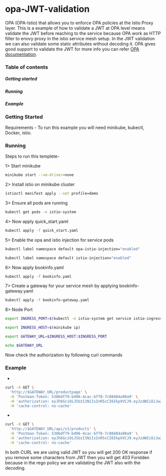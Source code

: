 # opa-JWT-validation
OPA (OPA-Istio) that allows you to enforce OPA policies at the Istio Proxy layer. This is a example of how to validate a JWT at OPA level means validate the JWT before reaching to the service because OPA work as HTTP filter to enovy proxy in the istio service mesh setup. In the JWT validation we can also validate some static attributes without decoding it. OPA gives good support to validate the JWT for more info you can refer [OPA documentation](https://openpolicyagent.org/docs/latest/). 

### Table of contents
##### Getting started
##### Running
##### Example

### Getting Started
Requirements - To run this example you will need minikube, kubectl, Docker, istio.


### Running
Steps to run this templete-

1> Start minikube
```sh
minikube start --vm-driver=none
```
2> Install istio on minikube cluster
```sh
istioctl manifest apply --set profile=demo
```
3> Ensure all pods are running
```sh
kubectl get pods -n istio-system
```
4> Now apply quick_start.yaml
```sh
kubectl apply -f quick_start.yaml
```
5> Enable the opa and istio injection for service pods
```sh
kubectl label namespace default opa-istio-injection="enabled"

kubectl label namespace default istio-injection="enabled"
```
6> Now apply bookinfo.yaml
```sh
kubectl apply -f bookinfo.yaml
```
7> Create a gateway for your service mesh by applying bookinfo-gateway.yaml
```sh
kubectl apply -f bookinfo-gateway.yaml
```
8> Node Port
```sh
export INGRESS_PORT=$(kubectl -n istio-system get service istio-ingressgateway -o jsonpath='{.spec.ports[?(@.name=="http2")].nodePort}')

export INGRESS_HOST=$(minikube ip)

export GATEWAY_URL=$INGRESS_HOST:$INGRESS_PORT 

echo $GATEWAY_URL
```
Now check the authorization by following curl commands

### Example
- 
```sh
curl -X GET \
  'http://$GATEWAY_URL/productpage' \
  -H 'Postman-Token: 530bdf79-b496-4cac-bff8-7c08484a90a9' \
  -H 'authorization: eyJhbGciOiJSUzI1NiIsInR5cCI6IkpXVCJ9.eyJzdWIiOiJwZXRlciIsImF1ZCI6IiouZWNvbW0uY29tIiwibmJmIjoxNTczMTA5MDA3LCJ1c2VyX25hbWUiOiJwZXRlciIsInNjb3BlIjpbImZvbyJdLCJpc3MiOiJzdHMuZWNvbW0uY29tIiwiZXhwIjoxNTczMTE1MDA3LCJpYXQiOjE1NzMxMDkwMDcsImF1dGhvcml0aWVzIjpbIlJPTEVfVVNFUiJdLCJqdGkiOiIwNjJjNTliYy05MGE2LTQ5MjMtYjY3OS1kZTdhYWVjYzIwMGIiLCJjbGllbnRfaWQiOiJhcHBsaWNhdGlvbmlkIn0.pp6aCSx5fcZQXBgOHHGFZS8lkJtAS2F-Hm2pKc37yj3IbpMBenB_XCUepLn9B5HiF_AOM0CGxor5x4YmBo6EWkYMNing7i-NDVDMmzCSBTBV2YkH5xkqAseGMeNl46LHJybiamN4L_q3xx6XQYsuvV3YvV5YLjnp5wfwM2UPv1xRYIm4u3u2_3Z7oHJ7f6oWGfls_sPdYnjYCirb5Geog6Po-X-RJFr1gXVke1N2RnG9B5d2nt_DLKx5vVHDJTkbxrM2qlsQcu6yqqzlEVTvQgXyz4-HtnwckN3fL0N6b3mZEqggnJSZpS_b-tPS20ZBnvqsWVy5UR4JjwCF-L5lWA' \
  -H 'cache-control: no-cache'
```
- 
```sh
curl -X GET \
  'http://$GATEWAY_URL/api/v1/products' \
  -H 'Postman-Token: 530bdf79-b496-4cac-bff8-7c08484a90a9' \
  -H 'authorization: eyJhbGciOiJSUzI1NiIsInR5cCI6IkpXVCJ9.eyJzdWIiOiJwZXRlciIsImF1ZCI6IiouZWNvbW0uY29tIiwibmJmIjoxNTczMTA5MDA3LCJ1c2VyX25hbWUiOiJwZXRlciIsInNjb3BlIjpbImZvbyJdLCJpc3MiOiJzdHMuZWNvbW0uY29tIiwiZXhwIjoxNTczMTE1MDA3LCJpYXQiOjE1NzMxMDkwMDcsImF1dGhvcml0aWVzIjpbIlJPTEVfVVNFUiJdLCJqdGkiOiIwNjJjNTliYy05MGE2LTQ5MjMtYjY3OS1kZTdhYWVjYzIwMGIiLCJjbGllbnRfaWQiOiJhcHBsaWNhdGlvbmlkIn0.pp6aCSx5fcZQXBgOHHGFZS8lkJtAS2F-Hm2pKc37yj3IbpMBenB_XCUepLn9B5HiF_AOM0CGxor5x4YmBo6EWkYMNing7i-NDVDMmzCSBTBV2YkH5xkqAseGMeNl46LHJybiamN4L_q3xx6XQYsuvV3YvV5YLjnp5wfwM2UPv1xRYIm4u3u2_3Z7oHJ7f6oWGfls_sPdYnjYCirb5Geog6Po-X-RJFr1gXVke1N2RnG9B5d2nt_DLKx5vVHDJTkbxrM2qlsQcu6yqqzlEVTvQgXyz4-HtnwckN3fL0N6b3mZEqggnJSZpS_b-tPS20ZBnvqsWVy5UR4JjwCF-L5lWA' \
  -H 'cache-control: no-cache'
  ```
  In both CURL we are using valid JWT so you will get 200 OK response if you remove some characters from JWT then you will get 403 Foridden because in the rego policy we are validating the JWT also with the decoding.
